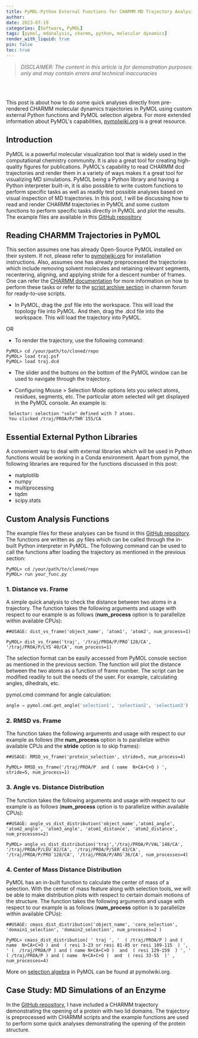 ```yaml
---
title: PyMOL-Python External Functions for CHARMM MD Trajectory Analysis 
author:
date: 2023-07-19 
categories: [Software, PyMOL]
tags: [pymol, mdanalysis, charmm, python, molecular dynamics]
render_with_liquid: true
pin: false
toc: true
---
```


> *DISCLAIMER: The content in this article is for demonstration purposes only and may contain errors and technical inaccuracies*
<br>
<br>

This post is about how to do some quick analyses directly from pre-rendered CHARMM molecular dynamics trajectories in PyMOL using custom external Python functions and PyMOL selection algebra. For more extended information about PyMOL's capabilities, [pymolwiki.org](https://pymolwiki.org/index.php/Launching_From_a_Script) is a great resource.

## Introduction
PyMOL is a powerful molecular visualization tool that is widely used in the computational chemistry community. It is also a great tool for creating high-quality figures for publications. PyMOL's capability to read CHARMM dcd trajectories and render them in a variety of ways makes it a great tool for visualizing MD simulations. PyMOL being a Python library and having a Python interpreter built-in, it is also possible to write custom functions to perform specific tasks as well as readily test possible analyses based on visual inspection of MD trajectories. In this post, I will be discussing how to read and render CHARMM trajectories in PyMOL and some custom functions to perform specific tasks directly in PyMOL and plot the results. The example files are available in this [GitHub repository](https://github.com/raafik980/charmm-md-analysis-in-pymol.git)

## Reading CHARMM Trajectories in PyMOL

This section assumes one has already Open-Source PyMOL installed on their system. If not, please refer to [pymolwiki.org](https://pymolwiki.org/index.php/Main_Page) for installation instructions. Also, assumes one has already preprocessed the trajectories which include removing solvent molecules and retaining relevant segments, recentering, aligning, and applying stride for a descent number of frames. One can refer the [CHARMM documentation](https://academiccharmm.org/documentation/latest/dynamc#Merge) for more information on how to perform these tasks or refer to the [script archive section](https://www.charmm.org/ubbthreads/ubbthreads.php?ubb=showflat&Number=324#Post324) in charmm forum for ready-to-use scripts.

- In PyMOL, drag the .psf file into the workspace. This will load the topology file into PyMOL. And then, drag the .dcd file into the workspace. This will load the trajectory into PyMOL.

OR

- To render the trajectory, use the following command:

```console
PyMOL> cd /your/path/to/cloned/repo
PyMOL> load traj.psf
PyMOL> load traj.dcd
```
- The slider and the buttons on the bottom of the PyMOL window can be used to navigate through the trajectory. 

- Configuring Mouse > Selection Mode options lets you select atoms, residues, segments, etc. The particular atom selected will get displayed in the PyMOL console. An example is:
    
```console
 Selector: selection "sele" defined with 7 atoms.
 You clicked /traj/PROA/P/THR`155/CA
```

## Essential External Python Libraries

A convenient way to deal with external libraries which will be used in Python functions would be working in a Conda environment. Apart from pymol, the following libraries are required for the functions discussed in this post:

- matplotlib
- numpy
- multiprocessing
- tqdm
- scipy.stats



## Custom Analysis Functions

The example files for these analyses can be found in this [GitHub repository](https://github.com/raafik980/charmm-md-analysis-in-pymol.git). The functions are written as .py files which can be called through the in-built Python interpreter in PyMOL. The following command can be used to call the functions after loading the trajectory as mentioned in the previous section:

```console
PyMOL> cd /your/path/to/cloned/repo
PyMOL> run your_func.py
```

### 1. Distance vs. Frame

A simple quick analysis to check the distance between two atoms in a trajectory. The function takes the following arguments and usage with respect to our example is as follows (**num_process** option is to parallelize within available CPUs):

```console
##USAGE: dist_vs_frame('object_name', 'atom1', 'atom2', num_process=1)

PyMOL> dist_vs_frame('traj', '/traj/PROA/P/PRO`128/CA', '/traj/PROA/P/LYS`40/CA', num_process=1)
```

The selection format can be easily accessed from PyMOL console section as mentioned in the previous section. The function will plot the distance between the two atoms as a function of frame number. The script can be modified readily to suit the needs of the user. For example, calculating angles, dihedrals, etc.

pymol.cmd command for angle calculation:

```python
angle = pymol.cmd.get_angle('selection1', 'selection2', 'selection3')
```

### 2. RMSD vs. Frame 

The function takes the following arguments and usage with respect to our example as follows (the **num_process** option is to parallelize within available CPUs and the **stride** option is to skip frames):


```console
##USAGE: RMSD_vs_frame('protein_selection', stride=5, num_process=4)

PyMOL> RMSD_vs_frame('/traj/PROA/P  and ( name  N+CA+C+O ) ', stride=5, num_process=1)
```
### 3. Angle vs. Distance Distribution

The function takes the following arguments and usage with respect to our example is as follows (**num_process** option is to parallelize within available CPUs):

```console
##USAGE: angle_vs_dist_distribution('object_name','atom1_angle', 'atom2_angle', 'atom3_angle', 'atom1_distance', 'atom2_distance', num_processes=2)

PyMOL> angle_vs_dist_distribution('traj','/traj/PROA/P/VAL`148/CA', '/traj/PROA/P/LEU`82/CA', '/traj/PROA/P/SER`43/CA', '/traj/PROA/P/PRO`128/CA', '/traj/PROA/P/ARG`36/CA', num_processes=4)
```

### 4. Center of Mass Distance Distribution

PyMOL has an in-built function to calculate the center of mass of a selection. With the center of mass feature along with selection tools, we will be able to make distribution plots with respect to certain domain motions of the structure. The function takes the following arguments and usage with respect to our example is as follows (**num_process** option is to parallelize within available CPUs):

```console
##USAGE: cmass_dist_distribution('object_name', 'core_selection', 'domain1_selection', 'domain2_selection', num_processes=2 )

PyMOL> cmass_dist_distribution( ' traj ', '  ( /traj/PROA/P ) and ( name  N+CA+C+O ) and  ( resi 3-23 or resi 81-85 or resi 109-115  ) ',  ' (  /traj/PROA/P ) and ( name N+CA+C+O )  and  ( resi 129-159  ) ', ' ( /traj/PROA/P ) and ( name  N+CA+C+O )  and  ( resi 33-55  )' , num_processes=4)
```

More on [selection algebra](https://pymolwiki.org/index.php/Selection_Algebra) in PyMOL can be found at pymolwiki.org.

## Case Study: MD Simulations of an Enzyme

In the [GitHub repository](https://github.com/raafik980/charmm-md-analysis-in-pymol.git), I have included a CHARMM trajectory demonstrating the opening of a protein with two lid domains. The trajectory is preprocessed with CHARMM scripts and the example functions are used to perform some quick analyses demonstrating the opening of the protein structure. 
